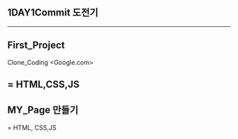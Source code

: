 ## 1DAY1Commit 도전기
---
## First_Project
Clone_Coding <Google.com>

= HTML,CSS,JS
---
## MY_Page 만들기
= HTML, CSS,JS
